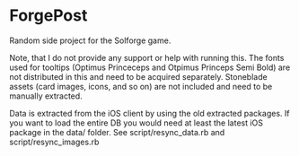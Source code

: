 ForgePost
===

Random side project for the Solforge game.

Note, that I do not provide any support or help with running this. The fonts used for tooltips (Optimus Princeceps and Otpimus Princeps Semi Bold) are not distributed in this and need to be acquired separately. Stoneblade assets (card images, icons, and so on) are not included and need to be manually extracted.

Data is extracted from the iOS client by using the old extracted packages. If you want to load the entire DB you would need at least the latest iOS package in the data/ folder. See script/resync_data.rb and script/resync_images.rb
